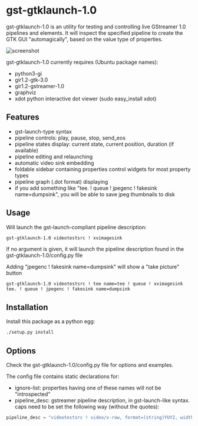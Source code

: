 # gst-gtklaunch-1.0

gst-gtklaunch-1.0 is an utility for testing and controlling live GStreamer 1.0 pipelines and elements. It will inspect the specified pipeline to create the GTK GUI "automagically", based on the value type of properties.

![screenshot](https://raw.githubusercontent.com/UbiCastTeam/gst-gtklaunch/master/screenshot.png)

gst-gtklaunch-1.0 currently requires (Ubuntu package names):
   * python3-gi
   * gir1.2-gtk-3.0
   * gir1.2-gstreamer-1.0
   * graphviz 
   * xdot python interactive dot viewer (sudo easy_install xdot)

## Features

   * gst-launch-type syntax
   * pipeline controls: play, pause, stop, send_eos
   * pipeline states display: current state, current position, duration (if available)
   * pipeline editing and relaunching
   * automatic video sink embedding
   * foldable sidebar containing properties control widgets for most property types
   * pipeline graph (.dot format) displaying
   * if you add something like "tee. ! queue ! jpegenc ! fakesink name=dumpsink", you will be able to save jpeg thumbnails to disk

## Usage

Will launch the gst-launch-compliant pipeline description:

```bash
gst-gtklaunch-1.0 videotestsrc ! xvimagesink
```

If no argument is given, it will launch the pipeline description found in the gst-gtklaunch-1.0/config.py file

Adding "jpegenc ! fakesink name=dumpsink" will show a "take picture" button

```
gst-gtklaunch-1.0 videotestsrc ! tee name=tee ! queue ! xvimagesink tee. ! queue ! jpegenc ! fakesink name=dumpsink
```

## Installation

Install this package as a python egg: 

```bash
./setup.py install
```

## Options

Check the gst-gtklaunch-1.0/config.py file for options and examples.

The config file contains static declarations for:
* ignore-list: properties having one of these names will not be "introspected"
* pipeline_desc: gstreamer pipeline description, in gst-launch-like syntax. caps need to be set the following way (without the quotes):

```python
pipeline_desc = "videotestsrc ! video/x-raw, format=(string)YUY2, width=(int)320, height=(int)240, framerate=(fraction)15/1 ! videoconvert !  videobalance ! queue ! xvimagesink"
```
